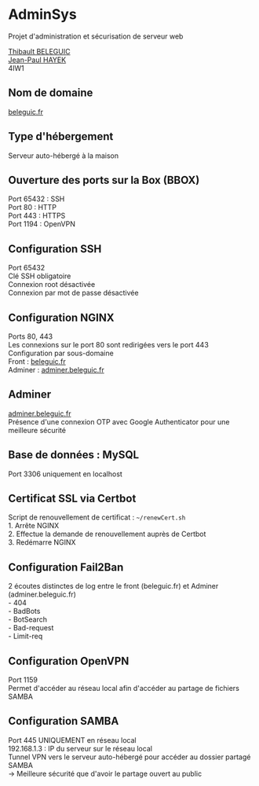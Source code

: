 # AdminSys
Projet d'administration et sécurisation de serveur web

[Thibault BELEGUIC](https://github.com/Beleguic/)  
[Jean-Paul HAYEK](https://github.com/jphayek/)  
4IW1  

## Nom de domaine
[beleguic.fr](https://beleguic.fr)   

## Type d'hébergement
Serveur auto-hébergé à la maison

## Ouverture des ports sur la Box (BBOX)
  Port 65432 : SSH  
  Port 80 : HTTP  
  Port 443 : HTTPS  
  Port 1194 : OpenVPN  

## Configuration SSH
  Port 65432  
  Clé SSH obligatoire  
  Connexion root désactivée  
  Connexion par mot de passe désactivée  

## Configuration NGINX
  Ports 80, 443  
  Les connexions sur le port 80 sont redirigées vers le port 443  
  Configuration par sous-domaine  
    Front : [beleguic.fr](https://beleguic.fr)  
    Adminer : [adminer.beleguic.fr](https://adminer.beleguic.fr)  

## Adminer
  [adminer.beleguic.fr](https://adminer.beleguic.fr)  
  Présence d'une connexion OTP avec Google Authenticator pour une meilleure sécurité  

## Base de données : MySQL
  Port 3306 uniquement en localhost  

## Certificat SSL via Certbot
  Script de renouvellement de certificat : `~/renewCert.sh`  
    1. Arrête NGINX  
    2. Effectue la demande de renouvellement auprès de Certbot  
    3. Redémarre NGINX  

## Configuration Fail2Ban
  2 écoutes distinctes de log entre le front (beleguic.fr) et Adminer (adminer.beleguic.fr)  
    - 404  
    - BadBots  
    - BotSearch  
    - Bad-request  
    - Limit-req  

## Configuration OpenVPN
  Port 1159  
  Permet d'accéder au réseau local afin d'accéder au partage de fichiers SAMBA  

## Configuration SAMBA
  Port 445 UNIQUEMENT en réseau local  
    192.168.1.3 : IP du serveur sur le réseau local  
    Tunnel VPN vers le serveur auto-hébergé pour accéder au dossier partagé SAMBA  
      -> Meilleure sécurité que d'avoir le partage ouvert au public  
